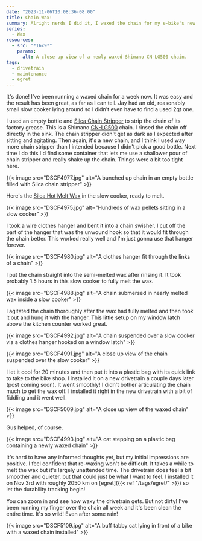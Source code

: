 ```yaml
---
date: "2023-11-06T10:08:36-08:00"
title: Chain Wax!
summary: Alright nerds I did it, I waxed the chain for my e-bike's new drivetrain.
series:
  - Wax
resources:
  - src: "*16x9*"
    params:
      alt: A close up view of a newly waxed Shimano CN-LG500 chain.
tags:
  - drivetrain
  - maintenance
  - egret
---
```


It's done! I've been running a waxed chain for a week now. It was easy and the result has been great, as far as I can tell. Jay had an old, reasonably small slow cooker lying around so I didn't even have to find a used 2qt one.

I used an empty bottle and [Silca Chain Stripper](https://silca.cc/collections/chain-lube-wax/products/chain-stripper) to strip the chain of its factory grease. This is a Shimano [CN-LG500](https://bike.shimano.com/en-US/product/component/ep8-ep800/CN-LG500.html) chain. I rinsed the chain off directly in the sink. The chain stripper didn't get as dark as I expected after sitting and agitating. Then again, it's a new chain, and I think I used way more chain stripper than I intended because I didn't pick a good bottle. Next time I do this I'd find some container that lets me use a shallower pour of chain stripper and really shake up the chain. Things were a bit too tight here.

{{< image src="DSCF4977.jpg" alt="A bunched up chain in an empty bottle filled with Silca chain stripper" >}}

Here's the [Silca Hot Melt Wax](https://silca.cc/collections/chain-lube-wax/products/secret-chain-wax-blend) in the slow cooker, ready to melt.

{{< image src="DSCF4975.jpg" alt="Hundreds of wax pellets sitting in a slow cooker" >}}

I took a wire clothes hanger and bent it into a chain swisher. I cut off the part of the hanger that was the unwound hook so that it would fit through the chain better. This worked really well and I'm just gonna use that hanger forever.

{{< image src="DSCF4980.jpg" alt="A clothes hanger fit through the links of a chain" >}}

I put the chain straight into the semi-melted wax after rinsing it. It took probably 1.5 hours in this slow cooker to fully melt the wax.

{{< image src="DSCF4988.jpg" alt="A chain submersed in nearly melted wax inside a slow cooker" >}}

I agitated the chain thoroughly after the wax had fully melted and then took it out and hung it with the hanger. This little setup on my window latch above the kitchen counter worked great.

{{< image src="DSCF4992.jpg" alt="A chain suspended over a slow cooker via a clothes hanger hooked on a window latch" >}}

{{< image src="DSCF4991.jpg" alt="A close up view of the chain suspended over the slow cooker" >}}

I let it cool for 20 minutes and then put it into a plastic bag with its quick link to take to the bike shop. I installed it on a new drivetrain a couple days later (post coming soon). It went smoothly! I didn't bother articulating the chain much to get the wax off. I installed it right in the new drivetrain with a bit of fiddling and it went well.

{{< image src="DSCF5009.jpg" alt="A close up view of the waxed chain" >}}

Gus helped, of course.

{{< image src="DSCF4993.jpg" alt="A cat stepping on a plastic bag containing a newly waxed chain" >}}

It's hard to have any informed thoughts yet, but my initial impressions are positive. I feel confident that re-waxing won't be difficult. It takes a while to melt the wax but it's largely unattended time. The drivetrain does feel a bit smoother and quieter, but that could just be what I want to feel. I installed it on Nov 3rd with roughly 2050 km on [egret]({{< ref "/tags/egret/" >}}) so let the durability tracking begin!

You can zoom in and see how waxy the drivetrain gets. But not dirty! I've been running my finger over the chain all week and it's been clean the entire time. It's so wild! Even after some rain!

{{< image src="DSCF5109.jpg" alt="A buff tabby cat lying in front of a bike with a waxed chain installed" >}}
